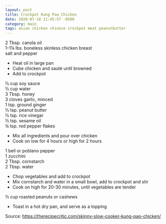 ```yaml
---
layout: post
title: Crockpot Kung Pao Chicken
date: 2020-07-18 11:45:57 -0500
category: main
tags: asian chicken chinese crockpot meat peanutbutter
---
```

2 Tbsp. canola oil  
1-1¼ lbs. boneless skinless chicken breast  
salt and pepper  

  * Heat oil in large pan
  * Cube chicken and sauté until browned
  * Add to crockpot

½ cup soy sauce  
½ cup water  
3 Tbsp. honey  
3 cloves garlic, minced  
1 tsp. ground ginger  
½ tsp. peanut butter  
½ tsp. rice vinegar  
½ tsp. sesame oil  
¼ tsp. red pepper flakes  

  * Mix all ingredients and pour over chicken
  * Cook on low for 4 hours or high for 2 hours

1 bell or poblano pepper  
1 zucchini  
2 Tbsp. cornstarch  
2 Tbsp. water  

  * Chop vegetables and add to crockpot
  * Mix cornstarch and water in a small bowl, add to crockpot and stir
  * Cook on high for 20-30 minutes, until vegetables are tender

½ cup roasted peanuts or cashews  

  * Toast in a hot dry pan, and serve as a topping

Source: <https://therecipecritic.com/skinny-slow-cooker-kung-pao-chicken/>
